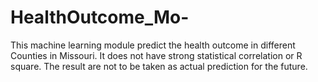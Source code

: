 # HealthOutcome_Mo-
 This machine learning module predict the health outcome in different Counties in Missouri. It does not have strong statistical correlation or R square. The result are not to be taken as actual prediction for the future. 
